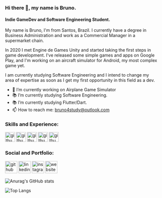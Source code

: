### Hi there 👋, my name is Bruno.
#### Indie GameDev and Software Engineering Student.
My name is Bruno, I'm from Santos, Brazil. I currently have a degree in Business Administration and work as a Commercial Manager in a supermarket chain.

In 2020 I met Engine de Games Unity and started taking the first steps in game development. I've released some simple games and apps on Google Play, and I'm working on an aircraft simulator for Android, my most complex game yet.

I am currently studying Software Engineering and I intend to change my area of ​​expertise as soon as I get my first opportunity in this field as a dev.

- 🔭 I’m currently working on Airplane Game Simulator
- :books: I’m currently studying Software Engineering. 
- :books: I’m currently studying Flutter/Dart. 
- 📫 How to reach me: bruno4study@outlook.com 

### Skills and Experience:

<img src='https://cdn.icon-icons.com/icons2/2107/PNG/512/file_type_flutter_icon_130599.png' alt='github' height='32'> <img src='https://user-images.githubusercontent.com/26507463/53453892-49908900-3a04-11e9-9dce-77ed3d694326.png' alt='github' height='32'> <img src='https://iconape.com/wp-content/png_logo_vector/c-sharp-c-logo.png' alt='github' height='32'> <img src='https://cdn.icon-icons.com/icons2/159/PNG/256/java_22523.png' alt='github' height='32'> <img src='https://cdn-icons-png.flaticon.com/512/5969/5969294.png' alt='github' height='32'> 

### Social and Portfolio:

[<img src='https://cdn.jsdelivr.net/npm/simple-icons@3.0.1/icons/github.svg' alt='github' height='40'>](https://github.com/sbrunolima)  [<img src='https://cdn.icon-icons.com/icons2/99/PNG/512/linkedin_socialnetwork_17441.png' alt='linkedin' height='40'>](https://www.linkedin.com/in/bruno-l-santos-793086234/)  [<img src='https://cdn.icon-icons.com/icons2/1753/PNG/512/iconfinder-social-media-applications-3instagram-4102579_113804.png' alt='instagram' height='40'>](https://www.instagram.com/sbrun.lima/)  [<img src='https://cdn.icon-icons.com/icons2/923/PNG/512/google_play_icon-icons.com_72023.png' alt='website' height='40'>](https://play.google.com/store/apps/developer?id=IDDOSAA)  

![Anurag's GitHub stats](https://github-readme-stats.vercel.app/api?username=sbrunolima&show_icons=true&theme=dark)

![Top Langs](https://github-readme-stats.vercel.app/api/top-langs/?username=sbrunolima&layout=compact&theme=dark)
